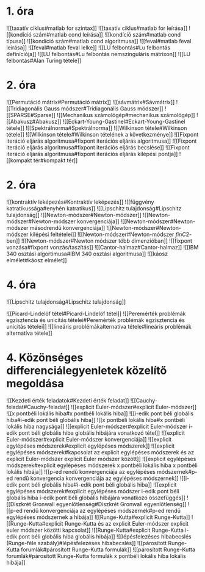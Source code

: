 # 1. óra
![[taxatív ciklus#matlab for szintax]]
![[taxatív ciklus#matlab for leírása]]
![[kondíció szám#matlab cond leírása]]
![[kondíció szám#matlab cond típusa]]
![[kondíció szám#matlab cond algoritmusa]]
![[feval#matlab feval leírása]]
![[feval#matlab feval lelke]]
![[LU felbontás#Lu felbontás definíciója]]
![[LU felbontás#Lu felbontás nemszinguláris mátrixon]]
![[LU felbontás#Alan Turing tétele]]
# 2. óra
![[Permutáció mátrix#Permutáció mátrix]]
![[sávmátrix#Sávmátrix]]
![[Tridiagonális Gauss módszer#Tridiagonális Gauss módszer]]
![[SPARSE#Sparse]]
![[Mechanikus számológép#mechanikus számológép]]
![[Abakusz#Abakusz]]
![[Eckart-Young-Gastinel#Eckart-Young-Gastinel tétele]]
![[Spektrálnorma#Spektrálnorma]]
![[Wilkinson tétele#Wilkinson tétele]]
![[Wilkinson tétele#Wilkinson tételének a következménye]]
![[Fixpont iteráció eljárás algoritmusa#fixpont iterációs eljárás algoritmusa]]
![[Fixpont iteráció eljárás algoritmusa#fixpont iterációs eljárás becslése]]
![[Fixpont iteráció eljárás algoritmusa#fixpont iterációs eljárás kilépési pontja]]
![[kompakt tér#kompakt tér]]
# 2. óra
![[kontraktív leképezés#Kontraktív leképezés]]
![[függvény katratikussága#enyhén katratikus]]
![[Lipschitz tulajdonság#Lipschitz tulajdonság]]
![[Newton-módszer#Newton-módszer]]
![[Newton-módszer#Newton-módszer konvergenciája]]
![[Newton-módszer#Newton-módszer másodrendű konvergenciája]]
![[Newton-módszer#Newton-módszer kilépési feltételei]]
![[Newton-módszer#Newton-módszer $f in C 2$-ben]]
![[Newton-módszer#Newton módszer több dimenzióban]]
![[fixpont vonzása#fixpont vonzás/taszítás]]
![[Cantor-halmaz#Cantor-halmaz]]
![[IBM 340 osztási algortimusa#IBM 340 osztási algoritmusa]]
![[káosz elmélet#káosz elmélet]]
# 4. óra
![[Lipschitz tulajdonság#Lipschitz tulajdonság]]

![[Picard-Lindelöf tétel#Picard-Lindelöf tétel]]
![[Peremérték problémák egzisztencia és unicitás tételei#Peremérték problémák egzisztencia és unicitás tételei]]
![[lineáris problémákalternatíva tétele#lineáris problémák alternatíva tétele]]
# 4. Közönséges differenciálegyenletek közelítő megoldása
![[Kezdeti érték feladatok#Kezdeti érték feladat]]
![[Cauchy-feladat#Cauchy-feladat]]
![[explicit Euler-módszer#explicit Euler-módszer]]
![[x pontbéli lokális hiba#x pontbéli lokális hiba]]
![[i-edik pont béli globális hiba#i-edik pont béli globális hiba]]
![[x pontbéli lokális hiba#x pontbéli lokális hiba nagysága]]
![[explicit Euler-módszer#explicit Euler-módszer i-edik pont béli globális hiba globális hibájára vonatkozó tétel]]
![[explicit Euler-módszer#explicit Euler-módszer konvergenciája]]
![[explicit egylépéses módszerek#explicit egylépéses módszerek]]
![[explicit egylépéses módszerek#kapcsolat az explicit egylépéses módszerek és az explicit Euler-módszer explicit Euler módszer között]]
![[explicit egylépéses módszerek#explicit egylépéses módszerek x pontbéli lokális hiba x pontbéli lokális hibája]]
![[p-ed rendű konvergenciája az egylépéses módszernek#p-ed rendű konvergencia konvergenciája az egylépéses módszernek]]
![[i-edik pont béli globális hiba#i-edik pont béli globális hiba]]
![[explicit egylépéses módszerek#explicit egylépéses módszer i-edik pont béli globális hiba i-edik pont béli globális hibájára vonatkozó összefüggés]]
![[Diszkrét Gronwall egyenlőtlenség#Diszkrét Gronwall egyenlőtlenség]]
![[p-ed rendű konvergenciája az egylépéses módszernek#p-ed rendű egylépéses módszernek a hibája]]
![[Runge-Kutta#explicit Runge-Kutta]]
![[Runge-Kutta#explicit Runge-Kutta és az explicit Euler-módszer explicit euler módszer közötti kapcsolat]]
![[Runge-Kutta#explicit Runge-Kutta i-edik pont béli globális hiba globális hibája]]
![[lépésfelezéses hibabecslés (Runge-féle szabály)#lépésfelezéses hibabecslés]]
![[párosított Runge-Kutta forumlák#párosított Runge-Kutta formulák]]
![[párosított Runge-Kutta forumlák#párosított Runge-Kutta formulák x pontbéli lokális hiba lokális hibája]]